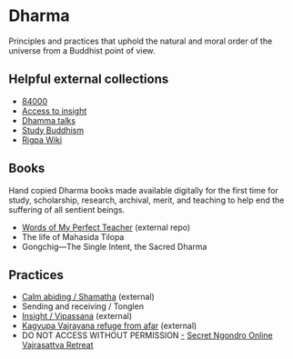 # Dharma
Principles and practices that uphold the natural and moral order of the universe from a Buddhist point of view.

## Helpful external collections

- [84000](https://84000.co/)  
- [Access to insight](https://www.accesstoinsight.org/)  
- [Dhamma talks](https://www.dhammatalks.org/)  
- [Study Buddhism](https://studybuddhism.com/)  
- [Rigpa Wiki](https://www.rigpawiki.org/index.php?title=Main_Page)  

## Books
Hand copied Dharma books made available digitally for the first time for study, scholarship, research, archival, merit, and teaching to help end the suffering of all sentient beings.

- [Words of My Perfect Teacher](https://github.com/ryanallen/words-of-my-perfect-teacher) (external repo)  
- The life of Mahasida Tilopa  
- Gongchig&mdash;The Single Intent, the Sacred Dharma  

## Practices

- [Calm abiding / Shamatha](https://openmindapp.org/meditations/insight__calm-down.html) (external)  
- Sending and receiving / Tonglen  
- [Insight / Vipassana](https://openmindapp.org/) (external)  
- [Kagyupa Vajrayana refuge from afar](https://garchen.net/refuge-from-afar/) (external)  
- DO NOT ACCESS WITHOUT PERMISSION [-](/docs/Ngondro%20Online%20Vajrasattva%20Retreat.md) [Secret Ngondro Online Vajrasattva Retreat](.imgs\vajrasattva-retreat.jpg)  
